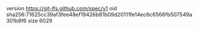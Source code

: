version https://git-lfs.github.com/spec/v1
oid sha256:71625cc39af3fee48ef19426b81b09d20111fe14ec6c6566fb507549a301b8f6
size 6029
